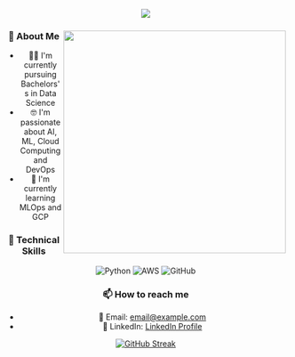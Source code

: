 <p align="center">
  <img src="https://readme-typing-svg.herokuapp.com/?lines=Data%20Science%20and%20Cloud%20Engineering%20Enthusiast;Always%20learning%20new%20things&font=Pacifico&center=true&width=650&height=120&color=58a6ff&vCenter=true&size=45%22">
</p>

<div align="center">  
<img src="https://cdn.dribbble.com/users/1292677/screenshots/6139167/media/fcf7fd0c619bb87706533079240915f3.gif" align="right" width="400">

### 🧐 About Me

- 👨‍🎓 I'm currently pursuing Bachelors's in Data Science
- 🤓 I'm passionate about AI, ML, Cloud Computing and DevOps
- 🌱 I'm currently learning MLOps and GCP

### 💼 Technical Skills

![Python](https://img.shields.io/badge/python-3670A0?style=for-the-badge&logo=python&logoColor=ffdd54)
![AWS](https://img.shields.io/badge/AWS-%23FF9900.svg?style=for-the-badge&logo=amazon-aws&logoColor=white)
![GitHub](https://img.shields.io/badge/github-%23121011.svg?style=for-the-badge&logo=github&logoColor=white)

### 📫 How to reach me

- 📧 Email: email@example.com 
- 💼 LinkedIn: [LinkedIn Profile](https://www.linkedin.com/in/xyz/)

</div>

<div align="center">

[![GitHub Streak](https://github-readme-streak-stats.herokuapp.com/?user=mouadah2003)](https://git.io/streak-stats)
          
</div>
